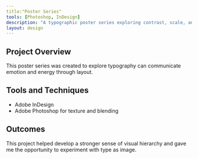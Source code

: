 ```yaml
---
title:"Poster Series"
tools: [Photoshop, InDesign]
description: "A typographic poster series exploring contrast, scale, and rhythm."
layout: design
---
```


## Project Overview

This poster series was created to explore typography can communicate emotion and energy through layout.

## Tools and Techniques

- Adobe InDesign
- Adobe Photoshop for texture and blending

## Outcomes

This project helped develop a stronger sense of visual hierarchy and gave me the opportunity to experiment with type as image.